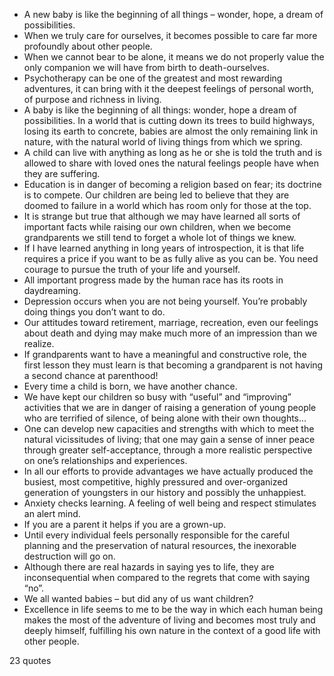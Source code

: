  - A new baby is like the beginning of all things – wonder, hope, a dream of possibilities.
 - When we truly care for ourselves, it becomes possible to care far more profoundly about other people.
 - When we cannot bear to be alone, it means we do not properly value the only companion we will have from birth to death-ourselves.
 - Psychotherapy can be one of the greatest and most rewarding adventures, it can bring with it the deepest feelings of personal worth, of purpose and richness in living.
 - A baby is like the beginning of all things: wonder, hope a dream of possibilities. In a world that is cutting down its trees to build highways, losing its earth to concrete, babies are almost the only remaining link in nature, with the natural world of living things from which we spring.
 - A child can live with anything as long as he or she is told the truth and is allowed to share with loved ones the natural feelings people have when they are suffering.
 - Education is in danger of becoming a religion based on fear; its doctrine is to compete. Our children are being led to believe that they are doomed to failure in a world which has room only for those at the top.
 - It is strange but true that although we may have learned all sorts of important facts while raising our own children, when we become grandparents we still tend to forget a whole lot of things we knew.
 - If I have learned anything in long years of introspection, it is that life requires a price if you want to be as fully alive as you can be. You need courage to pursue the truth of your life and yourself.
 - All important progress made by the human race has its roots in daydreaming.
 - Depression occurs when you are not being yourself. You’re probably doing things you don’t want to do.
 - Our attitudes toward retirement, marriage, recreation, even our feelings about death and dying may make much more of an impression than we realize.
 - If grandparents want to have a meaningful and constructive role, the first lesson they must learn is that becoming a grandparent is not having a second chance at parenthood!
 - Every time a child is born, we have another chance.
 - We have kept our children so busy with “useful” and “improving” activities that we are in danger of raising a generation of young people who are terrified of silence, of being alone with their own thoughts...
 - One can develop new capacities and strengths with which to meet the natural vicissitudes of living; that one may gain a sense of inner peace through greater self-acceptance, through a more realistic perspective on one’s relationships and experiences.
 - In all our efforts to provide advantages we have actually produced the busiest, most competitive, highly pressured and over-organized generation of youngsters in our history and possibly the unhappiest.
 - Anxiety checks learning. A feeling of well being and respect stimulates an alert mind.
 - If you are a parent it helps if you are a grown-up.
 - Until every individual feels personally responsible for the careful planning and the preservation of natural resources, the inexorable destruction will go on.
 - Although there are real hazards in saying yes to life, they are inconsequential when compared to the regrets that come with saying “no”.
 - We all wanted babies – but did any of us want children?
 - Excellence in life seems to me to be the way in which each human being makes the most of the adventure of living and becomes most truly and deeply himself, fulfilling his own nature in the context of a good life with other people.

23 quotes